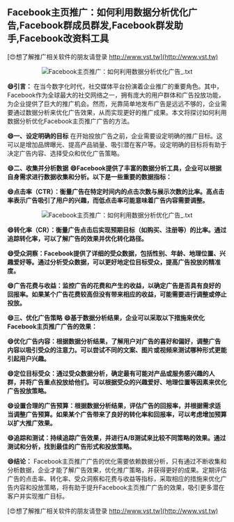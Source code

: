 ## **Facebook主页推广：如何利用数据分析优化广告,Facebook群成员群发,Facebook群发助手,Facebook改资料工具**

[😍想了解推广相关软件的朋友请登录 http://www.vst.tw](http://www.vst.tw)

 <center><img src="https://vst.tw/MP4/tuiguang/png/2.png" alt="Facebook主页推广：如何利用数据分析优化广告_.txt"></center>

**😄引言：**
在当今数字化时代，社交媒体平台扮演着企业推广的重要角色。其中，Facebook作为全球最大的社交网络之一，拥有庞大的用户群体和广告投放功能，为企业提供了巨大的推广机会。然而，光靠简单地发布广告是远远不够的，企业需要通过数据分析来优化广告效果，从而实现更好的推广成果。本文将探讨如何利用数据分析优化Facebook主页推广广告的方法。

**😄一、设定明确的目标**
在开始投放广告之前，企业需要设定明确的推广目标。这可以是增加品牌曝光、提高产品销量、吸引潜在客户等。设定明确的目标将有助于决定广告内容、选择受众和优化广告策略。

**😄二、收集并分析数据**
**😄Facebook提供了丰富的数据分析工具，企业可以根据自身需求进行数据收集和分析。以下是一些重要的数据指标：**

**😄点击率（CTR）：衡量广告在特定时间内的点击次数与展示次数的比率。高点击率表示广告吸引了用户的兴趣，而低点击率可能意味着广告内容需要调整。**

 <center><img src="https://vst.tw/MP4/tuiguang/png/2.png" alt="Facebook主页推广：如何利用数据分析优化广告_.txt"></center>

**😄转化率（CR）：衡量广告点击后实现预期目标（如购买、注册等）的比率。通过追踪转化率，可以了解广告的效果并优化转化路径。**

**😄受众洞察：Facebook提供了详细的受众数据，包括性别、年龄、地理位置、兴趣爱好等。通过分析受众数据，可以更好地定位目标受众，提高广告投放的精准度。**

**😄广告花费与收益：监控广告的花费和产生的收益，以确定广告是否具有良好的回报率。如果某个广告花费较高但没有带来相应的收益，可能需要进行调整或停止投放。**

**😄三、优化广告策略**
**😄基于数据分析结果，企业可以采取以下措施来优化Facebook主页推广广告的效果：**

**😄优化广告内容：根据数据分析结果，了解用户对广告的喜好和偏好，调整广告内容以吸引受众的注意力。可以尝试不同的文案、图片或视频来测试哪种形式更能引起用户兴趣。**

**😄定位目标受众：通过受众数据分析，确定最有可能对产品或服务感兴趣的人群，并将广告重点投放给他们。可以根据受众的兴趣爱好、地理位置等因素来优化广告投放策略。**

**😄设置合理的广告预算：根据数据分析结果，评估广告的回报率，并根据需求适当调整广告预算。如果某个广告带来了良好的转化率和回报率，可以考虑增加预算以扩大推广效果。**

**😄追踪和测试：持续追踪广告效果，并进行A/B测试来比较不同策略的效果。通过测试和分析，找到最佳的广告形式和投放策略。**

**😄结论：**
Facebook主页推广广告的优化需要依赖数据分析，只有通过不断收集和分析数据，企业才能了解广告效果，优化推广策略，并获得更好的成果。定期评估广告的点击率、转化率、受众洞察和花费与收益等指标，采取相应的措施来优化广告内容和投放策略，将有助于提升Facebook主页推广广告的效果，吸引更多潜在客户并实现推广目标。

[😍想了解推广相关软件的朋友请登录 http://www.vst.tw](http://www.vst.tw)



